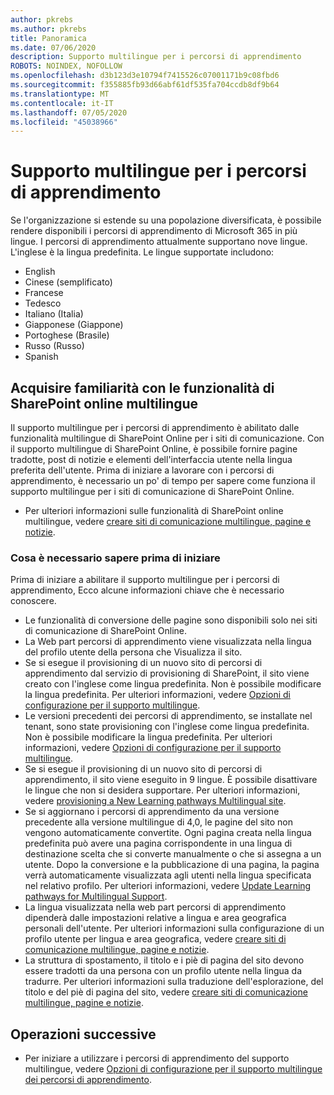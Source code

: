 ```yaml
---
author: pkrebs
ms.author: pkrebs
title: Panoramica
ms.date: 07/06/2020
description: Supporto multilingue per i percorsi di apprendimento
ROBOTS: NOINDEX, NOFOLLOW
ms.openlocfilehash: d3b123d3e10794f7415526c07001171b9c08fbd6
ms.sourcegitcommit: f355885fb93d66abf61df535fa704ccdb8df9b64
ms.translationtype: MT
ms.contentlocale: it-IT
ms.lasthandoff: 07/05/2020
ms.locfileid: "45038966"
---
```

# <a name="multilingual-support-for-learning-pathways"></a>Supporto multilingue per i percorsi di apprendimento

Se l'organizzazione si estende su una popolazione diversificata, è possibile rendere disponibili i percorsi di apprendimento di Microsoft 365 in più lingue. I percorsi di apprendimento attualmente supportano nove lingue. L'inglese è la lingua predefinita. Le lingue supportate includono:   

- English    
- Cinese (semplificato)
- Francese
- Tedesco
- Italiano (Italia)
- Giapponese (Giappone)
- Portoghese (Brasile)
- Russo (Russo)
- Spanish

## <a name="get-familiar-with-the-sharepoint-online-multilingual-features"></a>Acquisire familiarità con le funzionalità di SharePoint online multilingue
Il supporto multilingue per i percorsi di apprendimento è abilitato dalle funzionalità multilingue di SharePoint Online per i siti di comunicazione.
Con il supporto multilingue di SharePoint Online, è possibile fornire pagine tradotte, post di notizie e elementi dell'interfaccia utente nella lingua preferita dell'utente. Prima di iniziare a lavorare con i percorsi di apprendimento, è necessario un po' di tempo per sapere come funziona il supporto multilingue per i siti di comunicazione di SharePoint Online. 
- Per ulteriori informazioni sulle funzionalità di SharePoint online multilingue, vedere [creare siti di comunicazione multilingue, pagine e notizie](https://support.office.com/article/2bb7d610-5453-41c6-a0e8-6f40b3ed750c). 

### <a name="what-you-should-know-before-getting-started"></a>Cosa è necessario sapere prima di iniziare 
Prima di iniziare a abilitare il supporto multilingue per i percorsi di apprendimento, Ecco alcune informazioni chiave che è necessario conoscere. 

- Le funzionalità di conversione delle pagine sono disponibili solo nei siti di comunicazione di SharePoint Online.
- La Web part percorsi di apprendimento viene visualizzata nella lingua del profilo utente della persona che Visualizza il sito.   
- Se si esegue il provisioning di un nuovo sito di percorsi di apprendimento dal servizio di provisioning di SharePoint, il sito viene creato con l'inglese come lingua predefinita. Non è possibile modificare la lingua predefinita. Per ulteriori informazioni, vedere [Opzioni di configurazione per il supporto multilingue](https://docs.microsoft.com/office365/customlearning/custom_setupoptions_ml).
- Le versioni precedenti dei percorsi di apprendimento, se installate nel tenant, sono state provisioning con l'inglese come lingua predefinita. Non è possibile modificare la lingua predefinita. Per ulteriori informazioni, vedere [Opzioni di configurazione per il supporto multilingue](https://docs.microsoft.com/office365/customlearning/custom_setupoptions_ml).
- Se si esegue il provisioning di un nuovo sito di percorsi di apprendimento, il sito viene eseguito in 9 lingue. È possibile disattivare le lingue che non si desidera supportare. Per ulteriori informazioni, vedere [provisioning a New Learning pathways Multilingual site](https://docs.microsoft.com/office365/customlearning/custom_provision_ml).  
- Se si aggiornano i percorsi di apprendimento da una versione precedente alla versione multilingue di 4,0, le pagine del sito non vengono automaticamente convertite. Ogni pagina creata nella lingua predefinita può avere una pagina corrispondente in una lingua di destinazione scelta che si converte manualmente o che si assegna a un utente. Dopo la conversione e la pubblicazione di una pagina, la pagina verrà automaticamente visualizzata agli utenti nella lingua specificata nel relativo profilo. Per ulteriori informazioni, vedere [Update Learning pathways for Multilingual Support](https://docs.microsoft.com/office365/customlearning/custom_update_ml). 
- La lingua visualizzata nella web part percorsi di apprendimento dipenderà dalle impostazioni relative a lingua e area geografica personali dell'utente. Per ulteriori informazioni sulla configurazione di un profilo utente per lingua e area geografica, vedere [creare siti di comunicazione multilingue, pagine e notizie](https://support.office.com/article/2bb7d610-5453-41c6-a0e8-6f40b3ed750c). 
- La struttura di spostamento, il titolo e i piè di pagina del sito devono essere tradotti da una persona con un profilo utente nella lingua da tradurre. Per ulteriori informazioni sulla traduzione dell'esplorazione, del titolo e del piè di pagina del sito, vedere [creare siti di comunicazione multilingue, pagine e notizie](https://support.office.com/article/2bb7d610-5453-41c6-a0e8-6f40b3ed750c).

## <a name="next-steps"></a>Operazioni successive
- Per iniziare a utilizzare i percorsi di apprendimento del supporto multilingue, vedere [Opzioni di configurazione per il supporto multilingue dei percorsi di apprendimento](https://docs.microsoft.com/office365/customlearning/custom_setupoptions_ml).